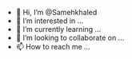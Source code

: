 - 👋 Hi, I’m @Samehkhaled
- 👀 I’m interested in ...
- 🌱 I’m currently learning ...
- 💞️ I’m looking to collaborate on ...
- 📫 How to reach me ...

<!---
Samehkhaled/Samehkhaled is a ✨ special ✨ repository because its `README.md` (this file) appears on your GitHub profile.
You can click the Preview link to take a look at your changes.
--->
